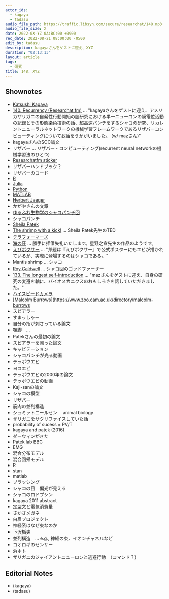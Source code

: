 ```yaml
---
actor_ids:
  - kagaya
  - tadasu
audio_file_path: https://traffic.libsyn.com/secure/researchat/148.mp3 
audio_file_size: X
date: 2022-0X-YZ 0A:BC:00 +0900
rec_date: 2022-08-21 08:00:00 -0500
edit_by: tadasu
description: kagayaさんをゲストに迎え、XYZ
duration: "02:13:13"
layout: article
tags:
  - 研究
title: 148. XYZ
---
```


## Shownotes
- [Katsushi Kagaya](https://twitter.com/katzkagaya)
- [140. Recurrency (Researchat.fm)](https://researchat.fm/episode/140) ... "kagayaさんをゲストに迎え、アメリカザリガニの自発性行動開始の脳研究における単一ニューロンの膜電位活動の記録とその形態染色技術の話、超高速パンチをするシャコの研究、リカレントニューラルネットワークの機械学習フレームワークであるリザバーコンピューティングについてお話をうかがいました。 (w/ mazさん)"
- kagayaさんのSOC論文
- リザバー ... リザバー・コンピューティング(recurrent neural networkの機械学習法のひとつ)
- [Researchatfm sticker](https://twitter.com/researchat_fm/status/1519463611374182402)
- リザバーハンドブック？	
- リザバーのコード
- [R](https://www.r-project.org/)
- [Julia](https://julialang.org/)
- [Python](https://www.python.org/)
- [MATLAB](https://www.mathworks.com/products/matlab.html)
- [Herbert Jaeger](https://scholar.google.de/citations?user=0uztVbMAAAAJ&hl=en)
- かがやさんの文章
- [ゆるふわ生物学のシャコパンチ回](https://www.youtube.com/watch?v=u6gDoawF8pc&feature=youtu.be&ab_channel=%E3%82%86%E3%82%8B%E3%81%B5%E3%82%8F%E7%94%9F%E7%89%A9%E5%AD%A6)
- シャコパンチ
- [Sheila Patek](https://pateklab.biology.duke.edu/)
- [The shrimp with a kick!](https://www.ted.com/talks/sheila_patek_the_shrimp_with_a_kick) ... Sheila Patek先生のTED
- [テラフォーマーズ](https://www.amazon.co.jp/dp/B00C9DYZFC)
- [海の牙](https://twitter.com/nobunagashinbo/status/1170327005616672768) ... 勝手に拝借失礼いたします。星野之宣先生の作品のようです。
- [えびボクサー](https://ja.wikipedia.org/wiki/%E3%81%88%E3%81%B3%E3%83%9C%E3%82%AF%E3%82%B5%E3%83%BC) ... "邦題は『えびボクサー』で公式ポスターにもエビが描かれているが、実際に登場するのはシャコである。"
- Mantis shrimp ... シャコ
- [Roy Caldwell](https://ucmp.berkeley.edu/arthropoda/crustacea/malacostraca/eumalacostraca/royslist/) ... シャコ回のゴッドファーザー
- [133. The longest self-introduction](https://researchat.fm/episode/133) ... "mazさんをゲストに迎え、自身の研究の変遷を軸に、バイオメカニクスのおもしろさを話していただきました。"
- [ハイスピードカメラ](https://ja.wikipedia.org/wiki/%E3%83%8F%E3%82%A4%E3%82%B9%E3%83%94%E3%83%BC%E3%83%89%E3%82%AB%E3%83%A1%E3%83%A9)
- [Malcolm Burrows](https://www.zoo.cam.ac.uk/directory/malcolm-burrows
- スピアラー
- すまっしゃー
- 自分の指が刺さっている論文
- 顎脚　... 
- Patekさんの最初の論文
- スピアラーを測った論文
- キャビテーション
- シャコパンチが光る動画
- テッポウエビ
- ヨコエビ
- テッポウエビの2000年の論文
- テッポウエビの動画
- Kaji-sanの論文
- シャコの模型
- リザバー
- 筋肉の並列構造
- シュミットニールセン　 animal biology	
- ザリガニをサクリファイスしていた話
- probability of sucess = PV/T
- kagaya and patek (2016)
- ダーウィンがきた
- Patek lab BBC
- EMG
- 混合分布モデル
- 混合回帰モデル
- R
- stan
- matlab
- ブラッシング
- シャコの目　偏光が見える
- シャコのロドプシン
- kagaya 2011 abstract
- 定型文と電気消費量
- さかさメガネ
- 白眉プロジェクト
- 神経系はなぜ東なのか
- 下沢楯夫
- 並列構造　… e.g., 神経の束、イオンチャネルなど
- コオロギのセンサー
- 浜ホト
- ザリガニのジャイアントニューロンと逃避行動　（コマンド？)

## Editorial Notes
- (kagaya)
- (tadasu)
